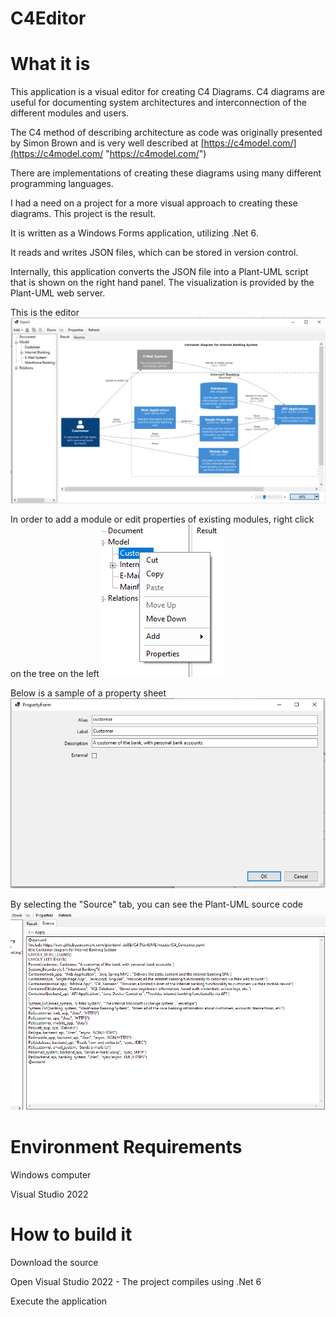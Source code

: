# C4Editor
# What it is
This application is a visual editor for creating C4 Diagrams.  C4 diagrams are useful for documenting system architectures and interconnection of the different modules and users.

The C4 method of describing architecture as code was originally presented by Simon Brown and is very well described at [https://c4model.com/](https://c4model.com/ "https://c4model.com/")

There are implementations of creating these diagrams using many different programming languages.

I had a need on a project for a more visual approach to creating these diagrams.  This project is the result.

It is written as a Windows Forms application, utilizing .Net 6.

It reads and writes JSON files, which can be stored in version control.  

Internally, this application converts the JSON file into a Plant-UML script that is shown on the right hand panel.  The visualization is provided by the Plant-UML web server.

This is the editor
![./editor.png](editor.png "editor.png")

In order to add a module or edit properties of existing modules, right click on the tree on the left
![./ContextMenu.png](ContextMenu.png "ContextMenu.png")

Below is a sample of a property sheet
![./PropertyEditor.png](PropertyEditor.png "PropertyEditor.png")

By selecting the "Source" tab, you can see the Plant-UML source code
![./PlantUmlText.png](PlantUmlText.png "PlantUmlText.png")


# Environment Requirements
Windows computer

Visual Studio 2022

# How to build it
Download the source

Open Visual Studio 2022 - The project compiles using .Net 6

Execute the application

